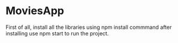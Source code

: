 # MoviesApp


First of all, install all the libraries using npm install commmand
after installing use npm start to run the project.
